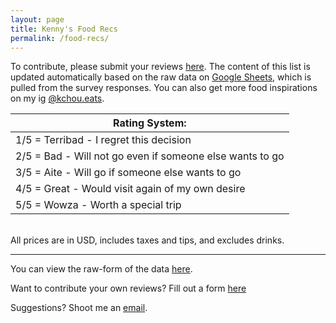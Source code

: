 ```yaml
---
layout: page
title: Kenny's Food Recs
permalink: /food-recs/
---
```


To contribute, please submit your reviews [here](https://docs.google.com/forms/d/e/1FAIpQLSc3rrsBrqAP7WhvTzkQ3CdWUecWeeHMEV7RmaX6Oj8K_jEf5w/viewform?usp=sf_link). The content of this list is updated automatically based on the raw data on [Google Sheets](https://docs.google.com/spreadsheets/d/1442-rzE9VLjcUoT80eWfmoxuxG2ZJrOAK4UG_LzO4dA/edit#gid=0), which is pulled from the survey responses. You can also get more food inspirations on my ig [@kchou.eats](https://www.instagram.com/kchou.eats/).

|**Rating System**:|
| -- |
| 1/5 = Terribad - I regret this decision | 
| 2/5 = Bad - Will not go even if someone else wants to go | 
| 3/5 = Aite - Will go if someone else wants to go  | 
| 4/5 = Great - Would visit again of my own desire  | 
| 5/5 = Wowza - Worth a special trip | 

<br>
All prices are in USD, includes taxes and tips, and excludes drinks.
<br>
<html>
    <head>
        <!-- Include jQuery -->
        <!-- Include DataTables CSS and JS -->
        <link rel="stylesheet" type="text/css" href="https://cdn.datatables.net/1.11.5/css/jquery.dataTables.css">
        <link rel="stylesheet" href="https://cdnjs.cloudflare.com/ajax/libs/mdb-ui-kit/3.10.0/mdb.min.css" />
        <script src="https://code.jquery.com/jquery-3.6.0.min.js"></script>
        <script type="text/javascript" charset="utf8" src="https://cdn.datatables.net/1.11.5/js/jquery.dataTables.js"></script>
        <!-- Google API -->
        <script src='https://apis.google.com/js/api.js'></script>
    </head>
    <style>
        .notes-column {
            display: none;
        }
        .custom-tooltip {
            position: absolute;
            background-color: #fff;
            border: 1px solid #ccc;
            padding: 10px;
            border-radius: 4px;
            max-width: 300px;
            box-shadow: 0 0 10px rgba(0, 0, 0, 0.1);
            z-index: 1000;
        }
    </style>
    <script src="{{ site.baseurl }}/assets/fetch_food_rec_table.js"></script>
    <script>
        window.initClient(); // Initializes and calls fetchData() and buildTable()
    </script>

<body>
    <div class="table-container" id="table-container"></div>
</body>

</html>

---

You can view the raw-form of the data [here](https://docs.google.com/spreadsheets/d/1442-rzE9VLjcUoT80eWfmoxuxG2ZJrOAK4UG_LzO4dA/edit#gid=0).

Want to contribute your own reviews? Fill out a form [here](https://docs.google.com/forms/d/e/1FAIpQLSc3rrsBrqAP7WhvTzkQ3CdWUecWeeHMEV7RmaX6Oj8K_jEf5w/viewform?usp=sf_link)

Suggestions? Shoot me an [email](kennethfchou@gmail.com).